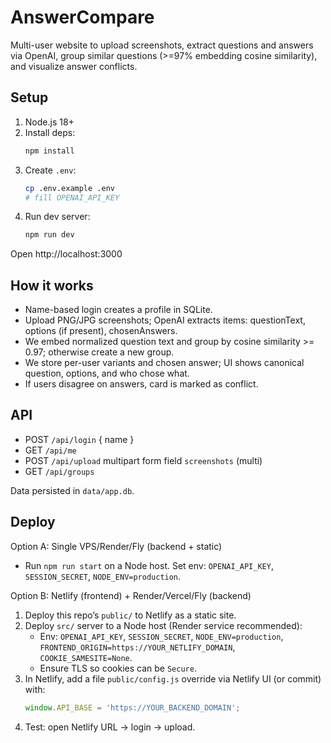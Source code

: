 # AnswerCompare

Multi-user website to upload screenshots, extract questions and answers via OpenAI, group similar questions (>=97% embedding cosine similarity), and visualize answer conflicts.

## Setup

1. Node.js 18+
2. Install deps:
   ```bash
   npm install
   ```
3. Create `.env`:
   ```bash
   cp .env.example .env
   # fill OPENAI_API_KEY
   ```
4. Run dev server:
   ```bash
   npm run dev
   ```

Open http://localhost:3000

## How it works

- Name-based login creates a profile in SQLite.
- Upload PNG/JPG screenshots; OpenAI extracts items: questionText, options (if present), chosenAnswers.
- We embed normalized question text and group by cosine similarity >= 0.97; otherwise create a new group.
- We store per-user variants and chosen answer; UI shows canonical question, options, and who chose what.
- If users disagree on answers, card is marked as conflict.

## API

- POST `/api/login` { name }
- GET  `/api/me`
- POST `/api/upload` multipart form field `screenshots` (multi)
- GET  `/api/groups`

Data persisted in `data/app.db`.

## Deploy

Option A: Single VPS/Render/Fly (backend + static)
- Run `npm run start` on a Node host. Set env: `OPENAI_API_KEY`, `SESSION_SECRET`, `NODE_ENV=production`.

Option B: Netlify (frontend) + Render/Vercel/Fly (backend)
1) Deploy this repo’s `public/` to Netlify as a static site.
2) Deploy `src/` server to a Node host (Render service recommended):
   - Env: `OPENAI_API_KEY`, `SESSION_SECRET`, `NODE_ENV=production`, `FRONTEND_ORIGIN=https://YOUR_NETLIFY_DOMAIN`, `COOKIE_SAMESITE=None`.
   - Ensure TLS so cookies can be `Secure`.
3) In Netlify, add a file `public/config.js` override via Netlify UI (or commit) with:
   ```js
   window.API_BASE = 'https://YOUR_BACKEND_DOMAIN';
   ```
4) Test: open Netlify URL → login → upload.



